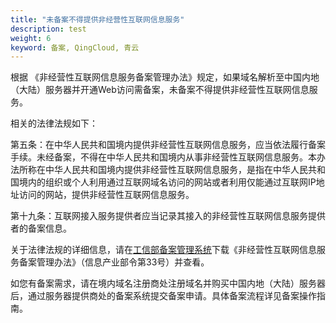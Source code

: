 ```yaml
---
title: "未备案不得提供非经营性互联网信息服务"
description: test
weight: 6
keyword: 备案, QingCloud, 青云
---
```




根据 《非经营性互联网信息服务备案管理办法》规定，如果域名解析至中国内地（大陆）服务器并开通Web访问需备案，未备案不得提供非经营性互联网信息服务。 

相关的法律法规如下： 

第五条：在中华人民共和国境内提供非经营性互联网信息服务，应当依法履行备案手续。未经备案，不得在中华人民共和国境内从事非经营性互联网信息服务。本办法所称在中华人民共和国境内提供非经营性互联网信息服务，是指在中华人民共和国境内的组织或个人利用通过互联网域名访问的网站或者利用仅能通过互联网IP地址访问的网站，提供非经营性互联网信息服务。

第十九条：互联网接入服务提供者应当记录其接入的非经营性互联网信息服务提供者的备案信息。

关于法律法规的详细信息，请在[工信部备案管理系统](https://beian.miit.gov.cn)下载《非经营性互联网信息服务备案管理办法》（信息产业部令第33号）并查看。 

如您有备案需求，请在境内域名注册商处注册域名并购买中国内地（大陆）服务器后，通过服务器提供商处的备案系统提交备案申请。具体备案流程详见备案操作指南。